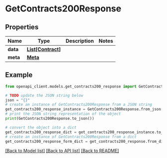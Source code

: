 # GetContracts200Response



## Properties

Name | Type | Description | Notes
------------ | ------------- | ------------- | -------------
**data** | [**List[Contract]**](Contract.md) |  | 
**meta** | [**Meta**](Meta.md) |  | 

## Example

```python
from openapi_client.models.get_contracts200_response import GetContracts200Response

# TODO update the JSON string below
json = "{}"
# create an instance of GetContracts200Response from a JSON string
get_contracts200_response_instance = GetContracts200Response.from_json(json)
# print the JSON string representation of the object
print(GetContracts200Response.to_json())

# convert the object into a dict
get_contracts200_response_dict = get_contracts200_response_instance.to_dict()
# create an instance of GetContracts200Response from a dict
get_contracts200_response_form_dict = get_contracts200_response.from_dict(get_contracts200_response_dict)
```
[[Back to Model list]](../README.md#documentation-for-models) [[Back to API list]](../README.md#documentation-for-api-endpoints) [[Back to README]](../README.md)


